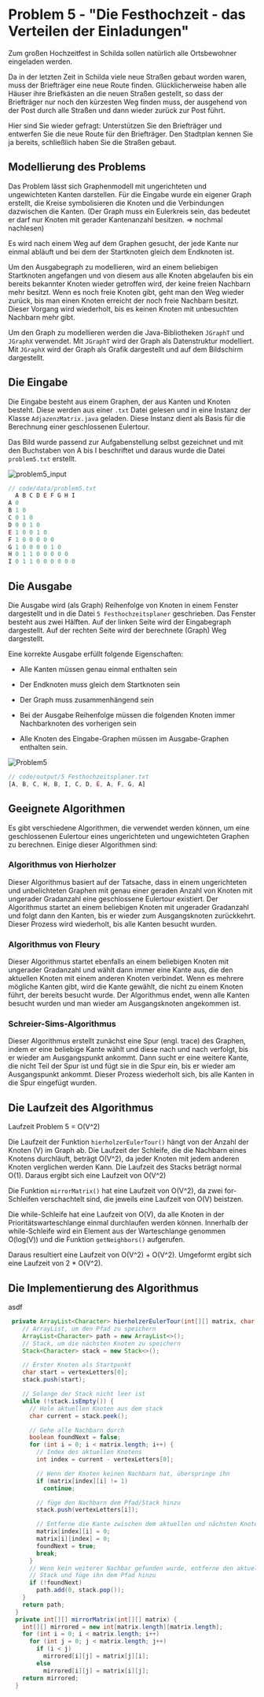 # Problem 5 - "Die Festhochzeit - das Verteilen der Einladungen"

Zum großen Hochzeitfest in Schilda sollen natürlich alle Ortsbewohner eingeladen werden.

Da in der letzten Zeit in Schilda viele neue Straßen gebaut worden waren, muss der Briefträger eine neue Route finden. Glücklicherweise haben alle Häuser ihre Briefkästen an die neuen Straßen gestellt, so dass der Briefträger nur noch den kürzesten Weg finden muss, der ausgehend von der Post durch alle Straßen und dann wieder zurück zur Post führt.

Hier sind Sie wieder gefragt:
Unterstützen Sie den Briefträger und entwerfen Sie die neue Route für den Briefträger. Den Stadtplan kennen Sie ja bereits, schließlich haben Sie die Straßen gebaut.

## Modellierung des Problems

Das Problem lässt sich Graphenmodell mit ungerichteten und ungewichteten Kanten darstellen. Für die Eingabe wurde ein eigener Graph erstellt, die Kreise symbolisieren die Knoten und die Verbindungen dazwischen die Kanten. (Der Graph muss ein Eulerkreis sein, das bedeutet er darf nur Knoten mit gerader Kantenanzahl besitzen. => nochmal nachlesen)

Es wird nach einem Weg auf dem Graphen gesucht, der jede Kante nur einmal abläuft und bei dem der Startknoten gleich dem Endknoten ist.

Um den Ausgabegraph zu modellieren, wird an einem beliebigen Startknoten angefangen und von diesem aus alle Knoten abgelaufen bis ein bereits bekannter Knoten wieder getroffen wird, der keine freien Nachbarn mehr besitzt. Wenn es noch freie Knoten gibt, geht man den Weg wieder zurück, bis man einen Knoten erreicht der noch freie Nachbarn besitzt. Dieser Vorgang wird wiederholt, bis es keinen Knoten mit unbesuchten Nachbarn mehr gibt.

Um den Graph zu modellieren werden die Java-Bibliotheken `JGraphT` und `JGraphX` verwendet. Mit `JGraphT` wird der Graph als Datenstruktur modelliert. Mit `JGraphX` wird der Graph als Grafik dargestellt und auf dem Bildschirm dargestellt.

## Die Eingabe

Die Eingabe besteht aus einem Graphen, der aus Kanten und Knoten besteht. Diese werden aus einer `.txt` Datei gelesen und in eine Instanz der Klasse `AdjazenzMatrix.java` geladen. Diese Instanz dient als Basis für die Berechnung einer geschlossenen Eulertour.

Das Bild wurde passend zur Aufgabenstellung selbst gezeichnet und mit den Buchstaben von A bis I beschriftet und daraus wurde die Datei `problem5.txt` erstellt.

![problem5_input](images/problem5_input.png)

```js
// code/data/problem5.txt
  A B C D E F G H I
A 0
B 1 0
C 0 1 0
D 0 0 1 0
E 1 0 0 1 0
F 1 0 0 0 0 0
G 1 0 0 0 0 1 0
H 0 1 1 0 0 0 0 0
I 0 1 1 0 0 0 0 0 0
```

## Die Ausgabe

Die Ausgabe wird (als Graph) Reihenfolge von Knoten in einem Fenster dargestellt und in die Datei `5 Festhochzeitsplaner` geschrieben. Das Fenster besteht aus zwei Hälften. Auf der linken Seite wird der Eingabegraph dargestellt. Auf der rechten Seite wird der berechnete (Graph) Weg dargestellt.

Eine korrekte Ausgabe erfüllt folgende Eigenschaften:

- Alle Kanten müssen genau einmal enthalten sein

- Der Endknoten muss gleich dem Startknoten sein

- Der Graph muss zusammenhängend sein

- Bei der Ausgabe Reihenfolge müssen die folgenden Knoten immer Nachbarknoten des vorherigen sein

- Alle Knoten des Eingabe-Graphen müssen im Ausgabe-Graphen enthalten sein.

![Problem5](images/problem5.png)

```js
// code/output/5 Festhochzeitsplaner.txt
[A, B, C, H, B, I, C, D, E, A, F, G, A]
```

## Geeignete Algorithmen

Es gibt verschiedene Algorithmen, die verwendet werden können, um eine geschlossenen Eulertour eines ungerichteten und ungewichteten Graphen zu berechnen. Einige dieser Algorithmen sind:

### Algorithmus von Hierholzer

Dieser Algorithmus basiert auf der Tatsache, dass in einem ungerichteten und unbelichteten Graphen mit genau einer geraden Anzahl von Knoten mit ungerader Gradanzahl eine geschlossene Eulertour existiert. Der Algorithmus startet an einem beliebigen Knoten mit ungerader Gradanzahl und folgt dann den Kanten, bis er wieder zum Ausgangsknoten zurückkehrt. Dieser Prozess wird wiederholt, bis alle Kanten besucht wurden.

### Algorithmus von Fleury

Dieser Algorithmus startet ebenfalls an einem beliebigen Knoten mit ungerader Gradanzahl und wählt dann immer eine Kante aus, die den aktuellen Knoten mit einem anderen Knoten verbindet. Wenn es mehrere mögliche Kanten gibt, wird die Kante gewählt, die nicht zu einem Knoten führt, der bereits besucht wurde. Der Algorithmus endet, wenn alle Kanten besucht wurden und man wieder am Ausgangsknoten angekommen ist.

### Schreier-Sims-Algorithmus

Dieser Algorithmus erstellt zunächst eine Spur (engl. trace) des Graphen, indem er eine beliebige Kante wählt und diese nach und nach verfolgt, bis er wieder am Ausgangspunkt ankommt. Dann sucht er eine weitere Kante, die nicht Teil der Spur ist und fügt sie in die Spur ein, bis er wieder am Ausgangspunkt ankommt. Dieser Prozess wiederholt sich, bis alle Kanten in die Spur eingefügt wurden.

## Die Laufzeit des Algorithmus

Laufzeit Problem 5 = O(V^2)

Die Laufzeit der Funktion `hierholzerEulerTour()` hängt von der Anzahl der Knoten (V) im Graph ab. Die Laufzeit der Schleife, die die Nachbarn eines Knotens durchläuft, beträgt O(V^2), da jeder Knoten mit jedem anderen Knoten verglichen werden Kann. Die Laufzeit des Stacks beträgt normal O(1). Daraus ergibt sich eine Laufzeit von O(V^2)

Die Funktion `mirrorMatrix()` hat eine Laufzeit von O(V^2), da zwei for-Schleifen verschachtelt sind, die jeweils eine Laufzeit von O(V) beistzen.

Die while-Schleife hat eine Laufzeit von O(V), da alle Knoten in der Prioritätswarteschlange einmal durchlaufen werden können. Innerhalb der while-Schleife wird ein Element aus der Warteschlange genommen O(log(V)) und die Funktion `getNeighbors()` aufgerufen.

Daraus resultiert eine Laufzeit von O(V^2) + O(V^2).
Umgeformt ergibt sich eine Laufzeit von 2 * O(V^2).

## Die Implementierung des Algorithmus

asdf

```java
 private ArrayList<Character> hierholzerEulerTour(int[][] matrix, char[] vertexLetters) {
    // ArrayList, um den Pfad zu speichern
    ArrayList<Character> path = new ArrayList<>();
    // Stack, um die nächsten Knoten zu speichern
    Stack<Character> stack = new Stack<>();

    // Erster Knoten als Startpunkt
    char start = vertexLetters[0];
    stack.push(start);

    // Solange der Stack nicht leer ist
    while (!stack.isEmpty()) {
      // Hole aktuellen Knoten aus dem stack
      char current = stack.peek();

      // Gehe alle Nachbarn durch
      boolean foundNext = false;
      for (int i = 0; i < matrix.length; i++) {
        // Index des aktuellen Knotens
        int index = current - vertexLetters[0];

        // Wenn der Knoten keinen Nachbarn hat, überspringe ihn
        if (matrix[index][i] != 1)
          continue;

        // füge den Nachbarn dem Pfad/Stack hinzu
        stack.push(vertexLetters[i]);

        // Entferne die Kante zwischen dem aktuellen und nächsten Knoten
        matrix[index][i] = 0;
        matrix[i][index] = 0;
        foundNext = true;
        break;
      }
      // Wenn kein weiterer Nachbar gefunden wurde, entferne den aktuellen Knoten vom
      // Stack und füge ihn dem Pfad hinzu
      if (!foundNext)
        path.add(0, stack.pop());
    }
    return path;
  }
  private int[][] mirrorMatrix(int[][] matrix) {
    int[][] mirrored = new int[matrix.length][matrix.length];
    for (int i = 0; i < matrix.length; i++)
      for (int j = 0; j < matrix.length; j++)
        if (i < j)
          mirrored[i][j] = matrix[j][i];
        else
          mirrored[i][j] = matrix[i][j];
    return mirrored;
  }
```
